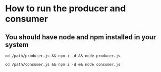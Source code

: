 # How to run the producer and consumer
## You should have node and npm installed in your system

```
cd /path/producer.js && npm i -d && node producer.js
```
```
cd /path/consumer.js && npm i -d && node consumer.js
```
